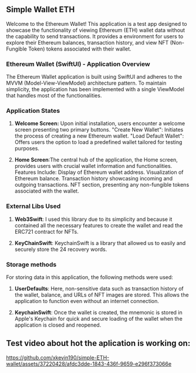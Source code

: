## Simple Wallet ETH

Welcome to the Ethereum Wallet! This application is a test app designed to showcase the functionality of viewing Ethereum (ETH) wallet data without the capability to send transactions. It provides a environment for users to explore their Ethereum balances, transaction history, and view NFT (Non-Fungible Token) tokens associated with their wallet.


### Ethereum Wallet (SwiftUI) - Application Overview

The Ethereum Wallet application is built using SwiftUI and adheres to the MVVM (Model-View-ViewModel) architecture pattern. To maintain simplicity, the application has been implemented with a single ViewModel that handles most of the functionalities. 

### Application States

1) **Welcome Screen:** Upon initial installation, users encounter a welcome screen presenting two primary buttons.
"Create New Wallet": Initiates the process of creating a new Ethereum wallet.
"Load Default Wallet": Offers users the option to load a predefined wallet tailored for testing purposes.


2) **Home Screen**:The central hub of the application, the Home screen, provides users with crucial wallet information and functionalities.
Features Include:
Display of Ethereum wallet address.
Visualization of Ethereum balance.
Transaction history showcasing incoming and outgoing transactions.
NFT section, presenting any non-fungible tokens associated with the wallet.


### External Libs Used

1) **Web3Swift**: I used this library due to its simplicity and because it contained all the necessary features to create the wallet and read the ERC721 contract for NFTs.

2) **KeyChainSwift**: KeychainSwift is a library that allowed us to easily and securely store the 24 recovery words.


### Storage methods

For storing data in this application, the following methods were used:

1) **UserDefaults**: Here, non-sensitive data such as transaction history of the wallet, balance, and URLs of NFT images are stored. This allows the application to function even without an internet connection.

2) **KeychainSwift**: Once the wallet is created, the mnemonic is stored in Apple's Keychain for quick and secure loading of the wallet when the application is closed and reopened.


## Test video about hot the aplication is working on:

https://github.com/xkevin190/simple-ETH-wallet/assets/37220428/afdc3dde-1843-436f-9659-e296f373066e



